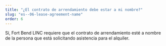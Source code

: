 ```yaml
---
title: "¿El contrato de arrendamiento debe estar a mi nombre?"
slug: "es--06-lease-agreement-name"
order: 6
---
```


Sí, Fort Bend LINC requiere que el contrato de arrendamiento esté a nombre de la persona que está solicitando asistencia para el alquiler.